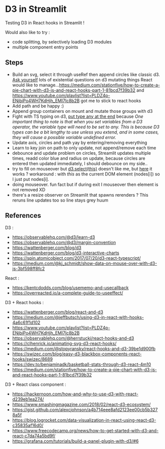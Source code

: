 # D3 in Streamlit

Testing D3 in React hooks in Streamlit !

Would also like to try :
* code splitting, by selectively loading D3 modules 
* multiple component entry points

## Steps

* Build an svg, select it through useRef then append circles like classic d3. [Ask yourself](https://wattenberger.com/blog/react-and-d3) lots of existential questions
on d3 mutating things React would like to manage...https://medium.com/stationfive/how-to-create-a-pie-chart-with-d3-js-and-react-hooks-part-1-81bcd7f39b32 and
https://www.youtube.com/playlist?list=PLDZ4p-ENjbiPo4WH7KdHjh_EMI7Ic8b2B got me to stick to react hooks
* Add path and be happy :)
* Append group containers on mount and mutate those groups with d3
* Fight with TS typing on d3, [put type any at the end](https://spin.atomicobject.com/2017/07/20/d3-react-typescript/) 
because _One important thing to note is that when you set variables from a D3 operator, the variable type will need to 
be set to any. This is because D3 types can be a bit lengthy to use unless you extend, and in some cases, 
they will cause a possible variable undefined error._
* Update axis, circles and path yay by entering/removing everything 
* Learn to key join on path to only update, not append/remove each time
* debounce and update problem on circles, Streamlit updates multiple times, readd color blue and radius on update, because circles are entered then 
updated immediately, I should debounce on my side..
* try to fill on mouseover but [d3.select(this)](https://stackoverflow.com/questions/23703089/d3-js-change-color-and-size-on-line-graph-dot-on-mouseover) 
doesn't like me, but [here](https://dev.to/benjaminadk/basketball-stats-through-d3-react-4m10) it works ? workaround :
with _this_ as the current DOM element (nodes[i]) so I just put nodes[i].
* doing mouseover. fun fact but if during exit I mouseover then element is not removed XD
* there's a resize observer on Streamlit that spawns rerenders ? This reruns line updates too so line stays grey huum

## References

D3 :
* https://observablehq.com/@d3/learn-d3
* https://observablehq.com/@d3/margin-convention
* https://wattenberger.com/blog/d3
* https://wattenberger.com/blog/d3-interactive-charts
* https://spin.atomicobject.com/2017/07/20/d3-react-typescript/
* https://medium.com/@kj_schmidt/show-data-on-mouse-over-with-d3-js-3bf598ff8fc2

React :
* https://kentcdodds.com/blog/usememo-and-usecallback
* https://overreacted.io/a-complete-guide-to-useeffect/

D3 + React hooks :
* https://wattenberger.com/blog/react-and-d3
* https://medium.com/@jeffbutsch/using-d3-in-react-with-hooks-4a6c61f1d102
* https://www.youtube.com/playlist?list=PLDZ4p-ENjbiPo4WH7KdHjh_EMI7Ic8b2B
* https://observablehq.com/@herrstucki/react-hooks-and-d3
* https://clhenrick.io/animating-svg-d3-react-hooks/
* https://medium.com/@stopyransky/react-hooks-and-d3-39be1d900fb
* https://swizec.com/blog/easy-d3-blackbox-components-react-hooks/swizec/8689
* https://dev.to/benjaminadk/basketball-stats-through-d3-react-4m10
* https://medium.com/stationfive/how-to-create-a-pie-chart-with-d3-js-and-react-hooks-part-1-81bcd7f39b32

D3 + React class component :
* https://hackernoon.com/how-and-why-to-use-d3-with-react-d239eb1ea274/
* https://www.smashingmagazine.com/2018/02/react-d3-ecosystem/
* https://gist.github.com/alexcjohnson/a4b714eee8afd2123ee00cb5b3278a5f
* https://blog.logrocket.com/data-visualization-in-react-using-react-d3-c35835af16d0/
* https://www.freecodecamp.org/news/how-to-get-started-with-d3-and-react-c7da74a5bd9f/
* https://grafana.com/tutorials/build-a-panel-plugin-with-d3/#6